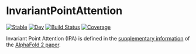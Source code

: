 # InvariantPointAttention

[![Stable](https://img.shields.io/badge/docs-stable-blue.svg)](https://murrellgroup.github.io/InvariantPointAttention.jl/stable/)
[![Dev](https://img.shields.io/badge/docs-dev-blue.svg)](https://murrellgroup.github.io/InvariantPointAttention.jl/dev/)
[![Build Status](https://github.com/MurrellGroup/InvariantPointAttention.jl/actions/workflows/CI.yml/badge.svg?branch=main)](https://github.com/MurrellGroup/InvariantPointAttention.jl/actions/workflows/CI.yml?query=branch%3Amain)
[![Coverage](https://codecov.io/gh/MurrellGroup/InvariantPointAttention.jl/branch/main/graph/badge.svg)](https://codecov.io/gh/MurrellGroup/InvariantPointAttention.jl)

Invariant Point Attention (IPA) is defined in the [supplementary information](https://static-content.springer.com/esm/art%3A10.1038%2Fs41586-021-03819-2/MediaObjects/41586_2021_3819_MOESM1_ESM.pdf) of the [AlphaFold 2 paper](https://www.nature.com/articles/s41586-021-03819-2).